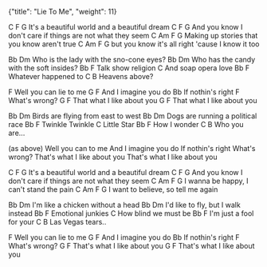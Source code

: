 {"title": "Lie To Me",
"weight": 11}


C                                      F     G
It's a beautiful world and a beautiful dream
C                                                       F     G
And you know I don't care if things are not what they seem
C          Am                           F     G
Making up stories that you know aren't true
C                     Am                      F     G
but you know it's all right 'cause I know it too


Bb                                Dm
Who is the lady with the sno-cone eyes?
Bb                                Dm
Who has the candy with the soft insides?
Bb          F
Talk show religion
C
And soap opera love
Bb       F
Whatever happened to
C         B
Heavens above?


F
Well you can lie to me
G                 F
And I imagine you do
Bb
If nothin's right
F
What's wrong?
G                      F
That what I like about you
G                      F
That what I like about you

Bb                            Dm
Birds are flying from east to west
Bb                           Dm
Dogs are running a political race
Bb      F
Twinkle Twinkle
C
Little Star
Bb     F
How I wonder
C       B
Who you are...

(as above)
Well you can to me
And I imagine you do
If nothin's right
What's wrong?
That's what I like about you
That's what I like about you

C                                       F    G
It's a beautiful world and a beautiful dream
C                                                     F    G
And you know I don't care if things are not what they seem
C          Am                        F   G
I wanna be happy, I can't stand the pain
C          Am                   F     G
I want to believe, so tell me again

Bb                             Dm
I'm like a chicken without a head
Bb                             Dm
I'd like to fly, but I walk instead
Bb            F
Emotional junkies
C
How blind we must be
Bb                   F
I'm just a fool for your
C         B
Las Vegas tears..


F
Well you can lie to me
G                 F
And I imagine you do
Bb
If nothin's right
F
What's wrong?
G                        F
That's what I like about you
G                        F
That's what I like about you
